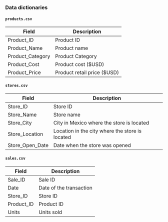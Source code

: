 ### Data dictionaries
#### `products.csv`
|**Field**|**Description**|
|-|-|
|Product_ID|Product ID|
|Product_Name|Product name|
|Product_Category|Product Category|
|Product_Cost|Product cost ($USD)|
|Product_Price|Product retail price ($USD)|

#### `stores.csv`
|**Field**|**Description**|
|-|-|
|Store_ID|Store ID|
|Store_Name|Store name|
|Store_City|City in Mexico where the store is located|
|Store_Location|Location in the city where the store is located|
|Store_Open_Date|Date when the store was opened|

#### `sales.csv`
|**Field**|**Description**|
|-|-|
|Sale_ID|Sale ID|
|Date|Date of the transaction|
|Store_ID|Store ID|
|Product_ID|Product ID|
|Units|Units sold|